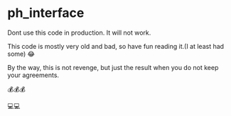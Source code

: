 # ph_interface

Dont use this code in production.
It will not work.

This code is mostly very old and bad, so have fun reading it.(I at least had some) 😂

By the way, this is not revenge, but just the result when you do not keep your agreements.

💰💰💰

💻💻